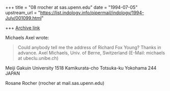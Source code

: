 +++
title = "08 rrocher at sas.upenn.edu"
date = "1994-07-05"
upstream_url = "https://list.indology.info/pipermail/indology/1994-July/001099.html"

+++
[Archive link](https://list.indology.info/pipermail/indology/1994-July/001099.html)


Michaels Axel wrote:
> 
> 
> 
> Could anybody tell me the address of Richard Fox Young? Thanks in advance. Axel
> Michaels, Univ. of Berne, Switzerland (E-Mail: michaels at ubeclu.unibe.ch)
>  
> 
Meiji Gakuin University
1518 Kamikurata-cho Totsuka-ku
Yokohama 244 JAPAN

Rosane Rocher (rrocher at mail.sas.upenn.edu)





